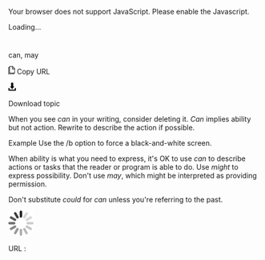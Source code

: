 Your browser does not support JavaScript. Please enable the Javascript.

Loading...

# 

can, may

![Copy URL](cancel-canceled-canceling-cancellation_files/Copy.png)
Copy URL

![Download](cancel-canceled-canceling-cancellation_files/Download.png)

Download topic

When you see *can* in your writing, consider deleting it. *Can* implies ability but not action. Rewrite to describe the action if possible. 

Example Use the /b option to force a black-and-white screen.

When ability is what you need to express, it's OK to use *can* to describe actions or tasks that the reader or program is able to do. Use *might* to express possibility. Don't use *may*, which might be interpreted as providing permission.

Don't substitute *could* for *can* unless you're referring to the past. 

![In progress](cancel-canceled-canceling-cancellation_files/activity-large.gif)

URL :
